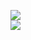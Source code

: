 [![](https://img.shields.io/badge/Made%20With-Github%20Spray-lightgrey.svg?style=for-the-badge&logo=github)](https://github.com/Annihil/github-spray#11810)  
[![](https://i.imgur.com/2DrTn0Z.gif)](https://github.com/Annihil/github-spray)